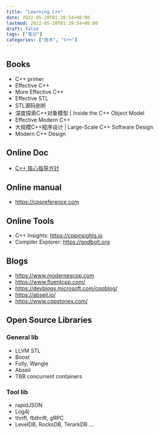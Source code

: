 ```yaml
---
title: "Learning C++"
date: 2022-05-20T01:39:54+08:00
lastmod: 2022-05-20T01:39:54+08:00
draft: false
tags: ["笔记"]
categories: ["技术", "C++"]
---
```


## Books
* C++ primer
* Effective C++
* More Effective C++
* Effective STL
* STL源码剖析
* 深度探索C++对象模型 | Inside the C++ Object Model
* Effective Modern C++
* 大规模C++程序设计 | Large-Scale C++ Software Design 
* Modern C++ Design


## Online Doc
* [C++ 核心指导方针](https://github.com/lynnboy/CppCoreGuidelines-zh-CN/blob/master/CppCoreGuidelines-zh-CN.md#SScp-coro)


## Online manual
* https://cppreference.com


## Online Tools
* C++ Insights: https://cppinsights.io
* Compiler Explorer: https://godbolt.org


## Blogs
* https://www.modernescpp.com
* https://www.fluentcpp.com/
* https://devblogs.microsoft.com/cppblog/
* https://abseil.io/
* https://www.cppstories.com/


## Open Source Libraries
### General lib
* LLVM STL
* Boost
* Folly, Wangle
* Abseil
* TBB concurrent containers
### Tool lib
* rapidJSON
* Log4j
* thrift, fbthrift, gRPC
* LevelDB, RocksDB, TerarkDB
...

